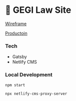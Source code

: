 # 🦄 GEGI Law Site

[Wireframe](https://www.figma.com/file/lgC8YPqiTAvGwk5X7buqLC/law.gegi.ca?node-id=584%3A27)

[Productoin](https://law.gegi.ca/)

### Tech
- Gatsby
- Netlify CMS

### Local Development

```
npm start
```

```
npx netlify-cms-proxy-server
```
